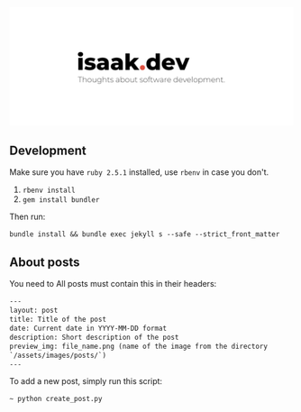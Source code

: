 <p align="center">
  <a target="_blank" href="https://isaak.dev">
  <img src="https://raw.githubusercontent.com/lk-geimfari/lk-geimfari.github.io/master/assets/images/other/preview.png" width="900"/>
  </a>
</p>



## Development

Make sure you have `ruby 2.5.1` installed, use `rbenv` in case you don't.

1. `rbenv install`
2. `gem install bundler`

Then run:

```
bundle install && bundle exec jekyll s --safe --strict_front_matter
```


## About posts

You need to All posts must contain this in their headers:
```
---
layout: post
title: Title of the post
date: Current date in YYYY-MM-DD format
description: Short description of the post
preview_img: file_name.png (name of the image from the directory `/assets/images/posts/`)
---
```

To add a new post, simply run this script:

```
~ python create_post.py
```
